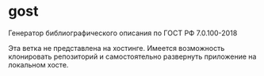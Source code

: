 # gost

Генератор библиографического описания по ГОСТ РФ 7.0.100-2018

Эта ветка не представлена на хостинге. Имеется возможность клонировать репозиторий и самостоятельно развернуть приложение на локальном хосте.
